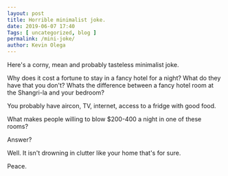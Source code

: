 ```yaml
--- 
layout: post 
title: Horrible minimalist joke.
date: 2019-06-07 17:40
Tags: [ uncategorized, blog ]
permalink: /mini-joke/ 
author: Kevin Olega 
--- 
```

Here's a corny, mean and probably tasteless minimalist joke. 

Why does it cost a fortune to stay in a fancy hotel for a night? What do they have that you don't? Whats the difference between a fancy hotel room at the Shangri-la and your bedroom? 

You probably have aircon, TV, internet, access to a fridge with good food. 

What makes people willing to blow $200-400 a night in one of these rooms?

Answer?

Well. It isn't drowning in clutter like your home that's for sure. 

Peace. 
